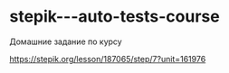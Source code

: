 # stepik---auto-tests-course
Домашние задание по курсу

https://stepik.org/lesson/187065/step/7?unit=161976
